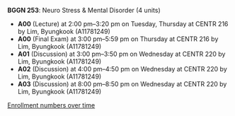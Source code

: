 **BGGN 253**: Neuro Stress & Mental Disorder (4 units)

- **A00** (Lecture) at 2:00 pm–3:20 pm on Tuesday, Thursday at CENTR 216 by Lim, Byungkook (A11781249)
- **A00** (Final Exam) at 3:00 pm–5:59 pm on Thursday at CENTR 216 by Lim, Byungkook (A11781249)
- **A01** (Discussion) at 3:00 pm–3:50 pm on Wednesday at CENTR 220 by Lim, Byungkook (A11781249)
- **A02** (Discussion) at 4:00 pm–4:50 pm on Wednesday at CENTR 220 by Lim, Byungkook (A11781249)
- **A03** (Discussion) at 8:00 pm–8:50 pm on Wednesday at CENTR 220 by Lim, Byungkook (A11781249)

[Enrollment numbers over time](./BGGN253.tsv)
